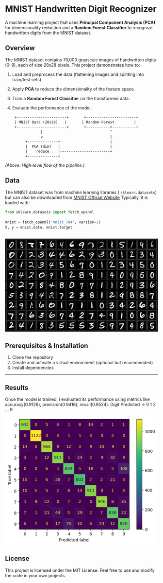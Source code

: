 # MNIST Handwritten Digit Recognizer

A machine learning project that uses **Principal Component Analysis (PCA)** for dimensionality reduction and a **Random Forest Classifier** to recognize handwritten digits from the MNIST dataset.

## Overview
The MNIST dataset contains 70,000 grayscale images of handwritten digits (0–9), each of size 28x28 pixels. This project demonstrates how to:
1. Load and preprocess the data (flattening images and splitting into train/test sets).
2. Apply **PCA** to reduce the dimensionality of the feature space.
3. Train a **Random Forest Classifier** on the transformed data.
4. Evaluate the performance of the model.

        +-----------------------+       +-----------------------+
        | MNIST Data (28x28)   |       | Random Forest         |
        +-----------------------+       +-----------+-----------+
                    |                               ^
                    v                               |
             +--------------+                       |
             |  PCA (dim)   |                       |
             |    reduce    |-----------------------+
             +--------------+
*(Above: High-level flow of the pipeline.)*

## Data
The MNIST dataset was from  machine learning libraries ( `sklearn.datasets`) but can also  be downloaded from [MNIST Official Website](https://www.kaggle.com/datasets/scolianni/mnistasjpg?resource=download) 
 Typically, it is loaded with:
```python
from sklearn.datasets import fetch_openml

mnist = fetch_openml('mnist_784', version=1)
X, y = mnist.data, mnist.target
```
![Sample Image](MNIST-handwritten-digit.PNG)
--

 ## Prerequisites & Installation
 1. Clone the repository
 2. Create and activate a virtual environment (optional but recommended)
 3. Install dependencies
 ---
## Results
Once the model is trained, I evaluated its performance using metrics like accuracy(0.9126), precision(0.9416), recall(0.9524).
Digit Predicted →  0    1    2    ...   9

![Confusion Matrix](Confusion_Matrix.png)

## License
This project is licensed under the MIT License. Feel free to use and modify the code in your own projects.
